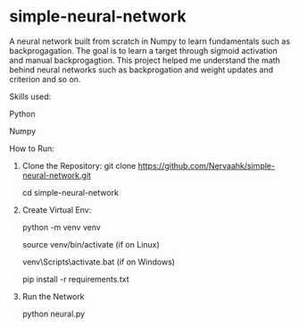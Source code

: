 # simple-neural-network
A neural network built from scratch in Numpy to learn fundamentals such as backprogagation. The goal is to learn a target through sigmoid activation and manual backprogagtion. This project helped me understand the math behind neural networks such as backprogation and weight updates and criterion and so on.

Skills used: 

Python  

Numpy  



How to Run:
1. Clone the Repository:
   git clone https://github.com/Nervaahk/simple-neural-network.git
   
   cd simple-neural-network
   

3. Create Virtual Env:

   python -m venv venv
   
   source venv/bin/activate (if on Linux)
   
   venv\Scripts\activate.bat (if on Windows)
   
   pip install -r requirements.txt
   
5. Run the Network

   python neural.py
